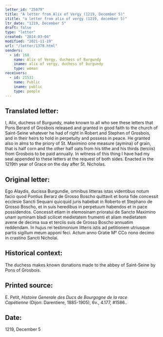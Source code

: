 ```yaml
---
letter_id: "25079"
title: "A letter from Alix of Vergy (1219, December 5)"
ititle: "a letter from alix of vergy (1219, december 5)"
ltr_date: "1219, December 5"
draft: false
type: "letter"
created: "2014-03-04"
modified: "2021-11-19"
url: "/letter/1378.html"
senders:
  - id: 168
    name: Alix of Vergy, duchess of Burgundy
    iname: alix of vergy, duchess of burgundy
    type: woman
receivers:
  - id: 21531
    name: Public
    iname: public
    type: people
---
```

<h2> Translated letter:</h2>I, Alix, duchess of Burgundy, make known to all who see these letters that Pons Berard of Grosbois released and granted in good faith to the church of Saint-Seine whatever he had of right in Robert and Stephen of Grosbois, and in their heirs to hold in perpetuity and possess in peace.  He granted also in alms to the priory of St. Maximino one measure (aymina) of grain, that is half corn and the other half oats from his tithe and his thirds (terciis) from Grosbois to be paid annually.  In witness of this thing I have had my seal appended to these letters at the request of both sides.  Enacted in the 1219th year of Grace on the day after St. Nicholas.
<h2 class="mt-4"> Original letter:</h2>Ego Alaydis, ducissa Burgundie, omnibus litteras istas videntibus notum facio quod Pontius Berarz de Grosso Boscho quittavit et bona fide concessit ecclesie Sancti Sequani quicquid juris habebat in Roberto et Stephano de Grosso Boscho, et in suis heredibus in perpetuum habendos et in pace possidendos. Concessit etiam in elemosinam prioratui de Sancto Maximino unam ayminam bladi scilicet medietatem frumenti et aliam medietatem avene de decima sua et terciis suis de Grosso Boscho annuatim reddendam. In hujus rei testimonium litteris istis ad petitionem utriusque partis sigillum meum apponi feci. Actum anno Gratie M° CCo nono decimo in crastino Sancti Nicholai.
<h2 class="mt-4"> Historical context:</h2>The duchess makes known donations made to the abbey of Saint-Seine by Pons of Grosbois.
<h2 class="mt-4"> Printed source:</h2><p>E. Petit,&nbsp;<em>Histoire Generale des Ducs de Bourgogne&nbsp;</em><i>de la race Capétienne&nbsp;</i>(Dijon: Darentiere, 1885-1905), 6v., 4.177, #1586..</p><h2 class="mt-4"> Date:</h2>1219, December 5